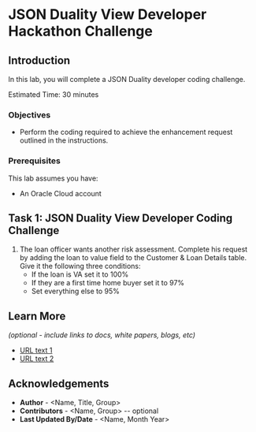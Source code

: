 # JSON Duality View Developer Hackathon Challenge

## Introduction

In this lab, you will complete a JSON Duality developer coding challenge.

Estimated Time: 30 minutes

### Objectives
* Perform the coding required to achieve the enhancement request outlined in the instructions.


### Prerequisites

This lab assumes you have:
* An Oracle Cloud account


## Task 1: JSON Duality View Developer Coding Challenge

1. The loan officer wants another risk assessment. Complete his request by adding the loan to value field to the Customer & Loan Details table. Give it the following three conditions: 
    * If the loan is VA set it to 100%
    * If they are a first time home buyer set it to 97%
    * Set everything else to 95% 



## Learn More

*(optional - include links to docs, white papers, blogs, etc)*

* [URL text 1](http://docs.oracle.com)
* [URL text 2](http://docs.oracle.com)

## Acknowledgements
* **Author** - <Name, Title, Group>
* **Contributors** -  <Name, Group> -- optional
* **Last Updated By/Date** - <Name, Month Year>

